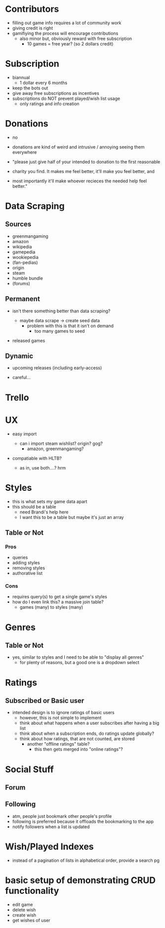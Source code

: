 # Contributors

* filling out game info requires a lot of community work
* giving credit is right
* gamifiying the process will encourage contributions
    * also minor but, obviously reward with free subscription
        * 10 games = free year? (so 2 dollars credit)

# Subscription

* biannual
    * 1 dollar every 6 months
* keep the bots out
* give away free subscriptions as incentives
* subscriptions do NOT prevent played/wish list usage
    *  only ratings and info creation

# Donations

* no
* donations are kind of weird and intrusive / annoying seeing them everywhere

* "please just give half of your intended to donation to the first reasonable
* charity you find. It makes me feel better, it'll make you feel better, and
* most importantly it'll make whoever recieces the needed help feel better."

# Data Scraping

## Sources

* greenmangaming
* amazon
* wikipedia
* gamepedia
* wookiepedia
* (fan-pedias)
* origin
* steam
* humble bundle
* (forums)

## Permanent

* isn't there something better than data scraping?
    * maybe data scrape -> create seed data
        * problem with this is that it isn't on demand
            * too many games to seed

* released games

## Dynamic

* upcoming releases (including early-access)

* careful...

# Trello

# UX

* easy import
    * can i import steam wishlist? origin? gog?
        * amazon, greenmangaming?

* compatiable with HLTB?
    * as in, use both....? hrm

# Styles

* this is what sets my game data apart
* this should be a table
    * need Brandi's help here
    * I want this to be a table but maybe it's just an array

## Table or Not

### Pros

* queries
* adding styles
* removing styles
* authorative list

### Cons

* requires query(s) to get a single game's styles
* how do I even link this? a massive join table?
    * games (many) to styles (many)

# Genres

## Table or Not

* yes, similar to styles and I need to be able to "display all genres"
    * for plenty of reasons, but a good one is a dropdown select

# Ratings

## Subscribed or Basic user

* intended design is to ignore ratings of basic users
    * however, this is not simple to implement
    * think about what happens when a user subscribes after having a big list
    * think about when a subscription ends, do ratings update globally?
    * think about how ratings, that are not counted, are stored
        * another "offline ratings" table?
            * this then gets merged into "online ratings"?

# Social Stuff

## Forum

## Following

* atm, people just bookmark other people's profile
* following is preferred because it offloads the bookmarking to the app
* notify followers when a list is updated

# Wish/Played Indexes

* instead of a pagination of lists in alphabetical order, provide a search pg

# basic setup of demonstrating CRUD functionality
* edit game
* delete wish
* create wish
* get wishes of user
